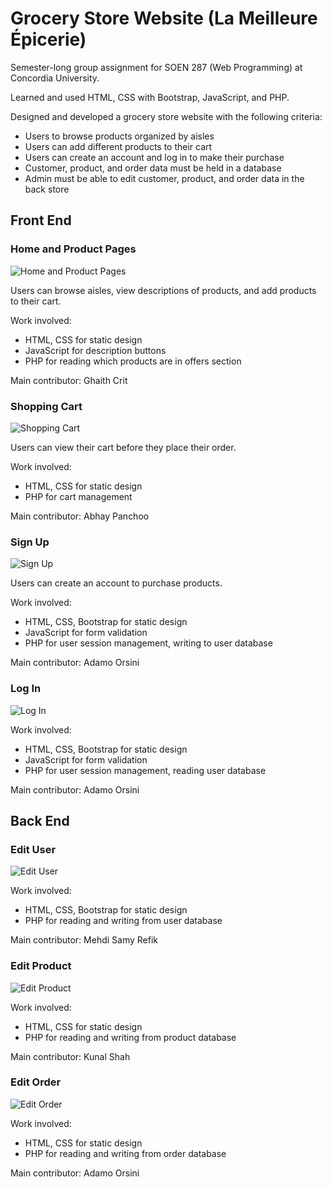 # Grocery Store Website (La Meilleure Épicerie)
Semester-long group assignment for SOEN 287 (Web Programming) at Concordia University.

Learned and used HTML, CSS with Bootstrap, JavaScript, and PHP.

Designed and developed a grocery store website with the following criteria:
- Users to browse products organized by aisles
- Users can add different products to their cart
- Users can create an account and log in to make their purchase
- Customer, product, and order data must be held in a database
- Admin must be able to edit customer, product, and order data in the back store

## Front End
### Home and Product Pages
![Home and Product Pages](https://media.giphy.com/media/akiOFn7d4ksP3th3wT/giphy-downsized.gif)

Users can browse aisles, view descriptions of products, and add products to their cart.

Work involved:
- HTML, CSS for static design
- JavaScript for description buttons
- PHP for reading which products are in offers section

Main contributor: Ghaith Crit
### Shopping Cart
![Shopping Cart](https://media.giphy.com/media/qg4AuuCG2HcpagwfFg/giphy.gif)

Users can view their cart before they place their order.

Work involved:
- HTML, CSS for static design
- PHP for cart management

Main contributor: Abhay Panchoo
### Sign Up
![Sign Up](https://media.giphy.com/media/i1tj1PGgAjNj3pcwDB/giphy.gif)

Users can create an account to purchase products.

Work involved:
- HTML, CSS, Bootstrap for static design
- JavaScript for form validation
- PHP for user session management, writing to user database

Main contributor: Adamo Orsini
### Log In
![Log In](https://media.giphy.com/media/JFgtrRPyjdPDAhYMAU/giphy.gif)

Work involved:
- HTML, CSS, Bootstrap for static design
- JavaScript for form validation
- PHP for user session management, reading user database

Main contributor: Adamo Orsini
## Back End
### Edit User
![Edit User](https://media.giphy.com/media/VpQopqjZyLyrIfNZ9n/giphy.gif)

Work involved:
- HTML, CSS, Bootstrap for static design
- PHP for reading and writing from user database

Main contributor: Mehdi Samy Refik
### Edit Product
![Edit Product](https://media.giphy.com/media/O547jLZxPceG4uiP3Z/giphy.gif)

Work involved:
- HTML, CSS for static design
- PHP for reading and writing from product database

Main contributor: Kunal Shah
### Edit Order
![Edit Order](https://media.giphy.com/media/yIPxSfifpdB1ZH3XjI/giphy.gif)

Work involved:
- HTML, CSS for static design
- PHP for reading and writing from order database

Main contributor: Adamo Orsini
